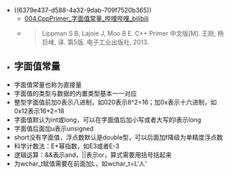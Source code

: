 - ((6379e437-d588-4a32-9dab-709f7520b365))
	- [004.CppPrimer_字面值常量_哔哩哔哩_bilibili](https://www.bilibili.com/video/BV1aZ4y1D7C5?p=4&vd_source=fc591008a48bd1bb56b8e3ba9a7c2202)
	- > Lippman S B, Lajoie J, Moo B E. C++ Primer 中文版[M]. 王刚, 杨巨峰, 译. 第5版. 电子工业出版社, 2013.
- ## 字面值常量
- 字面值常量也称为直接量
- 字面值的类型与数据的内置类型基本一一对应
- 整型字面值前加0表示八进制，如020表示8^2=16；加0x表示十六进制，如0x12表示16+2=18
- 字面值默认为int或long，可以在字面值后加小写或者大写的l表示long
- 字面值后面加u表示unsigned
- short没有字面值，浮点数默认是double型，可以后面加f降级为单精度浮点数
- 科学计数法：E+幂指数，如E3或者E-3
- 逻辑运算：&&表示and，||表示or，算式需要用括号括起来
- 为wchar_t赋值需要在前面加L，如wchar_t=L‘人‘